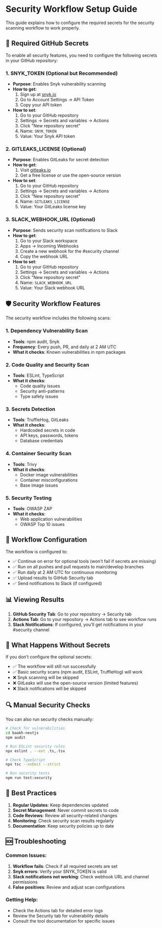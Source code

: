 # Security Workflow Setup Guide

This guide explains how to configure the required secrets for the security scanning workflow to work properly.

## 🔐 Required GitHub Secrets

To enable all security features, you need to configure the following secrets in your GitHub repository:

### 1. SNYK_TOKEN (Optional but Recommended)
- **Purpose**: Enables Snyk vulnerability scanning
- **How to get**: 
  1. Sign up at [snyk.io](https://snyk.io)
  2. Go to Account Settings → API Token
  3. Copy your API token
- **How to set**: 
  1. Go to your GitHub repository
  2. Settings → Secrets and variables → Actions
  3. Click "New repository secret"
  4. Name: `SNYK_TOKEN`
  5. Value: Your Snyk API token

### 2. GITLEAKS_LICENSE (Optional)
- **Purpose**: Enables GitLeaks for secret detection
- **How to get**: 
  1. Visit [gitleaks.io](https://gitleaks.io)
  2. Get a free license or use the open-source version
- **How to set**: 
  1. Go to your GitHub repository
  2. Settings → Secrets and variables → Actions
  3. Click "New repository secret"
  4. Name: `GITLEAKS_LICENSE`
  5. Value: Your GitLeaks license key

### 3. SLACK_WEBHOOK_URL (Optional)
- **Purpose**: Sends security scan notifications to Slack
- **How to get**: 
  1. Go to your Slack workspace
  2. Apps → Incoming Webhooks
  3. Create a new webhook for the #security channel
  4. Copy the webhook URL
- **How to set**: 
  1. Go to your GitHub repository
  2. Settings → Secrets and variables → Actions
  3. Click "New repository secret"
  4. Name: `SLACK_WEBHOOK_URL`
  5. Value: Your Slack webhook URL

## 🛡️ Security Workflow Features

The security workflow includes the following scans:

### 1. Dependency Vulnerability Scan
- **Tools**: npm audit, Snyk
- **Frequency**: Every push, PR, and daily at 2 AM UTC
- **What it checks**: Known vulnerabilities in npm packages

### 2. Code Quality and Security Scan
- **Tools**: ESLint, TypeScript
- **What it checks**: 
  - Code quality issues
  - Security anti-patterns
  - Type safety issues

### 3. Secrets Detection
- **Tools**: TruffleHog, GitLeaks
- **What it checks**: 
  - Hardcoded secrets in code
  - API keys, passwords, tokens
  - Database credentials

### 4. Container Security Scan
- **Tools**: Trivy
- **What it checks**: 
  - Docker image vulnerabilities
  - Container misconfigurations
  - Base image issues

### 5. Security Testing
- **Tools**: OWASP ZAP
- **What it checks**: 
  - Web application vulnerabilities
  - OWASP Top 10 issues

## 🔧 Workflow Configuration

The workflow is configured to:
- ✅ Continue on error for optional tools (won't fail if secrets are missing)
- ✅ Run on all pushes and pull requests to main/develop branches
- ✅ Run daily at 2 AM UTC for continuous monitoring
- ✅ Upload results to GitHub Security tab
- ✅ Send notifications to Slack (if configured)

## 📊 Viewing Results

1. **GitHub Security Tab**: Go to your repository → Security tab
2. **Actions Tab**: Go to your repository → Actions tab to see workflow runs
3. **Slack Notifications**: If configured, you'll get notifications in your #security channel

## 🚨 What Happens Without Secrets

If you don't configure the optional secrets:
- ✅ The workflow will still run successfully
- ✅ Basic security scans (npm audit, ESLint, TruffleHog) will work
- ❌ Snyk scanning will be skipped
- ❌ GitLeaks will use the open-source version (limited features)
- ❌ Slack notifications will be skipped

## 🔍 Manual Security Checks

You can also run security checks manually:

```bash
# Check for vulnerabilities
cd baakh-nextjs
npm audit

# Run ESLint security rules
npx eslint . --ext .ts,.tsx

# Check TypeScript
npx tsc --noEmit --strict

# Run security tests
npm run test:security
```

## 📝 Best Practices

1. **Regular Updates**: Keep dependencies updated
2. **Secret Management**: Never commit secrets to code
3. **Code Reviews**: Review all security-related changes
4. **Monitoring**: Check security scan results regularly
5. **Documentation**: Keep security policies up to date

## 🆘 Troubleshooting

### Common Issues:
1. **Workflow fails**: Check if all required secrets are set
2. **Snyk errors**: Verify your SNYK_TOKEN is valid
3. **Slack notifications not working**: Check webhook URL and channel permissions
4. **False positives**: Review and adjust scan configurations

### Getting Help:
- Check the Actions tab for detailed error logs
- Review the Security tab for vulnerability details
- Consult the tool documentation for specific issues
